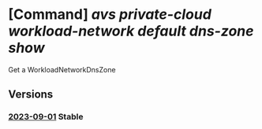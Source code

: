 # [Command] _avs private-cloud workload-network default dns-zone show_

Get a WorkloadNetworkDnsZone

## Versions

### [2023-09-01](/Resources/mgmt-plane/L3N1YnNjcmlwdGlvbnMve30vcmVzb3VyY2Vncm91cHMve30vcHJvdmlkZXJzL21pY3Jvc29mdC5hdnMvcHJpdmF0ZWNsb3Vkcy97fS93b3JrbG9hZG5ldHdvcmtzL2RlZmF1bHQvZG5zem9uZXMve30=/2023-09-01.xml) **Stable**

<!-- mgmt-plane /subscriptions/{}/resourcegroups/{}/providers/microsoft.avs/privateclouds/{}/workloadnetworks/default/dnszones/{} 2023-09-01 -->
